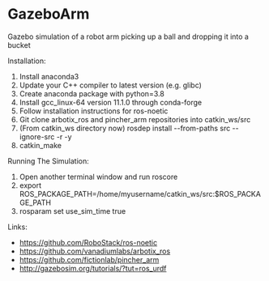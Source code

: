# GazeboArm
Gazebo simulation of a robot arm picking up a ball and dropping it into a bucket

Installation:
1. Install anaconda3
2. Update your C++ compiler to latest version (e.g. glibc)
3. Create anaconda package with python=3.8
4. Install gcc_linux-64 version 11.1.0 through conda-forge
5. Follow installation instructions for ros-noetic
6. Git clone arbotix_ros and pincher_arm repositories into catkin_ws/src
7. (From catkin_ws directory now) rosdep install --from-paths src --ignore-src -r -y
9. catkin_make

Running The Simulation:
1. Open another terminal window and run roscore
2. export ROS_PACKAGE_PATH=/home/myusername/catkin_ws/src:$ROS_PACKAGE_PATH
3. rosparam set use_sim_time true

Links:
- https://github.com/RoboStack/ros-noetic
- https://github.com/vanadiumlabs/arbotix_ros
- https://github.com/fictionlab/pincher_arm
- http://gazebosim.org/tutorials/?tut=ros_urdf
